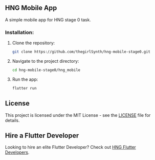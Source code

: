 ## HNG Mobile App
A simple mobile app for HNG stage 0 task.

### Installation:
1. Clone the repository:
   ```sh
   git clone https://github.com/thegirlSynth/hng-mobile-stage0.git

2. Navigate to the project directory:
   ```sh
   cd hng-mobile-stage0/hng_mobile

3. Run the app:
   ```sh
   flutter run

## License

This project is licensed under the MIT License - see the [LICENSE](./LICENSE) file for details.

## Hire a Flutter Developer
Looking to hire an elite Flutter Developer? Check out [HNG Flutter Developers](http://hng.tech/hire/flutter-developers).
